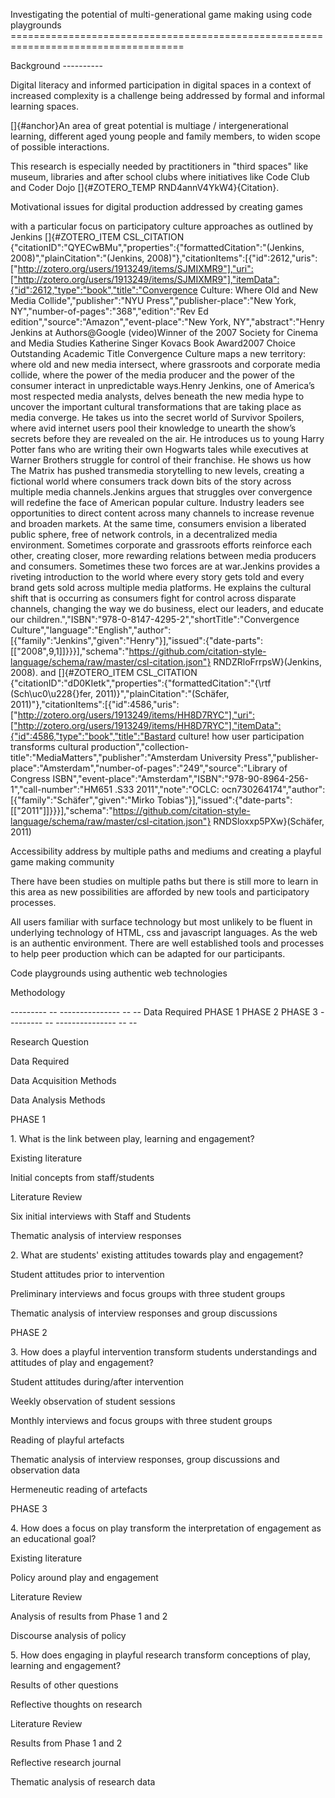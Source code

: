 Investigating the potential of multi-generational game making using code playgrounds ====================================================================================

Background ----------

Digital literacy and informed participation in digital spaces in a context of increased complexity is a challenge being addressed by formal and informal learning spaces.

[]{#anchor}An area of great potential is multiage / intergenerational learning, different aged young people and family members, to widen scope of possible interactions.

This research is especially needed by practitioners in "third spaces" like museum, libraries and after school clubs where initiatives like Code Club and Coder Dojo []{#ZOTERO_TEMP RND4annV4YkW4}{Citation}.

Motivational issues for digital production addressed by creating games

with a particular focus on participatory culture approaches as outlined by Jenkins []{#ZOTERO_ITEM CSL_CITATION {"citationID":"QYECwBMu","properties":{"formattedCitation":"(Jenkins, 2008)","plainCitation":"(Jenkins, 2008)"},"citationItems":[{"id":2612,"uris":["http://zotero.org/users/1913249/items/SJMIXMR9"],"uri":["http://zotero.org/users/1913249/items/SJMIXMR9"],"itemData":{"id":2612,"type":"book","title":"Convergence Culture: Where Old and New Media Collide","publisher":"NYU Press","publisher-place":"New York, NY","number-of-pages":"368","edition":"Rev Ed edition","source":"Amazon","event-place":"New York, NY","abstract":"Henry Jenkins at Authors@Google (video)Winner of the 2007 Society for Cinema and Media Studies Katherine Singer Kovacs Book Award2007 Choice Outstanding Academic Title Convergence Culture maps a new territory: where old and new media intersect, where grassroots and corporate media collide, where the power of the media producer and the power of the consumer interact in unpredictable ways.Henry Jenkins, one of America’s most respected media analysts, delves beneath the new media hype to uncover the important cultural transformations that are taking place as media converge. He takes us into the secret world of Survivor Spoilers, where avid internet users pool their knowledge to unearth the show’s secrets before they are revealed on the air. He introduces us to young Harry Potter fans who are writing their own Hogwarts tales while executives at Warner Brothers struggle for control of their franchise. He shows us how The Matrix has pushed transmedia storytelling to new levels, creating a fictional world where consumers track down bits of the story across multiple media channels.Jenkins argues that struggles over convergence will redefine the face of American popular culture. Industry leaders see opportunities to direct content across many channels to increase revenue and broaden markets. At the same time, consumers envision a liberated public sphere, free of network controls, in a decentralized media environment. Sometimes corporate and grassroots efforts reinforce each other, creating closer, more rewarding relations between media producers and consumers. Sometimes these two forces are at war.Jenkins provides a riveting introduction to the world where every story gets told and every brand gets sold across multiple media platforms. He explains the cultural shift that is occurring as consumers fight for control across disparate channels, changing the way we do business, elect our leaders, and educate our children.","ISBN":"978-0-8147-4295-2","shortTitle":"Convergence Culture","language":"English","author":[{"family":"Jenkins","given":"Henry"}],"issued":{"date-parts":[["2008",9,1]]}}}],"schema":"https://github.com/citation-style-language/schema/raw/master/csl-citation.json"} RNDZRloFrrpsW}(Jenkins, 2008). and []{#ZOTERO_ITEM CSL_CITATION {"citationID":"dD0KIetk","properties":{"formattedCitation":"{\\rtf (Sch\\uc0\\u228{}fer, 2011)}","plainCitation":"(Schäfer, 2011)"},"citationItems":[{"id":4586,"uris":["http://zotero.org/users/1913249/items/HH8D7RYC"],"uri":["http://zotero.org/users/1913249/items/HH8D7RYC"],"itemData":{"id":4586,"type":"book","title":"Bastard culture! how user participation transforms cultural production","collection-title":"MediaMatters","publisher":"Amsterdam University Press","publisher-place":"Amsterdam","number-of-pages":"249","source":"Library of Congress ISBN","event-place":"Amsterdam","ISBN":"978-90-8964-256-1","call-number":"HM651 .S33 2011","note":"OCLC: ocn730264174","author":[{"family":"Schäfer","given":"Mirko Tobias"}],"issued":{"date-parts":[["2011"]]}}}],"schema":"https://github.com/citation-style-language/schema/raw/master/csl-citation.json"} RNDSloxxp5PXw}(Schäfer, 2011)

Accessibility address by multiple paths and mediums and creating a playful game making community

There have been studies on multiple paths but there is still more to learn in this area as new possibilities are afforded by new tools and participatory processes.

All users familiar with surface technology but most unlikely to be fluent in underlying technology of HTML, css and javascript languages. As the web is an authentic environment. There are well established tools and processes to help peer production which can be adapted for our participants.

Code playgrounds using authentic web technologies

Methodology

  --------- -- --------------- -- --                Data Required         PHASE 1                                                               PHASE 2                                                               PHASE 3                                                               --------- -- --------------- -- --

Research Question

Data Required

Data Acquisition Methods

Data Analysis Methods

PHASE 1

1\. What is the link between play, learning and engagement?

Existing literature

Initial concepts from staff/students

Literature Review

Six initial interviews with Staff and Students

Thematic analysis of interview responses

2\. What are students' existing attitudes towards play and engagement?

Student attitudes prior to intervention

Preliminary interviews and focus groups with three student groups

Thematic analysis of interview responses and group discussions

PHASE 2

3\. How does a playful intervention transform students understandings and attitudes of play and engagement?

Student attitudes during/after intervention

Weekly observation of student sessions

Monthly interviews and focus groups with three student groups

Reading of playful artefacts

Thematic analysis of interview responses, group discussions and observation data

Hermeneutic reading of artefacts

PHASE 3

4\. How does a focus on play transform the interpretation of engagement as an educational goal?

Existing literature

Policy around play and engagement

Literature Review

Analysis of results from Phase 1 and 2

Discourse analysis of policy

5\. How does engaging in playful research transform conceptions of play, learning and engagement?

Results of other questions

Reflective thoughts on research

Literature Review

Results from Phase 1 and 2

Reflective research journal

Thematic analysis of research data 